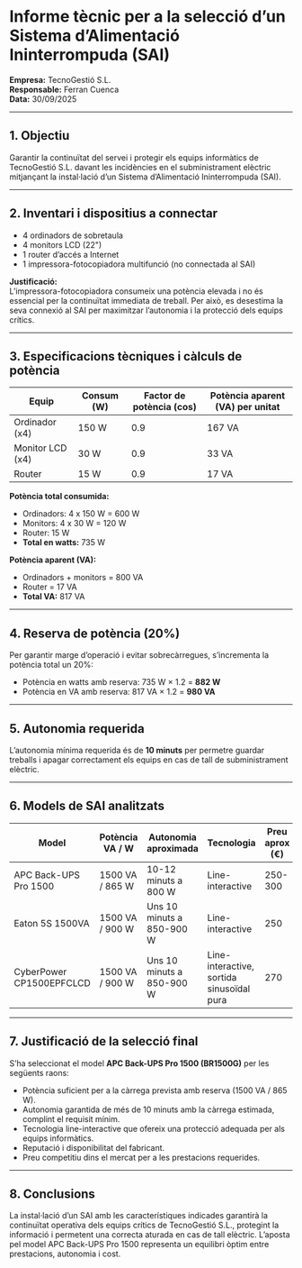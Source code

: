 # Informe tècnic per a la selecció d’un Sistema d’Alimentació Ininterrompuda (SAI)

**Empresa:** TecnoGestió S.L.  
**Responsable:** Ferran Cuenca  
**Data:** 30/09/2025

---

## 1. Objectiu

Garantir la continuïtat del servei i protegir els equips informàtics de TecnoGestió S.L. davant les incidències en el subministrament elèctric mitjançant la instal·lació d’un Sistema d’Alimentació Ininterrompuda (SAI).

---

## 2. Inventari i dispositius a connectar

- 4 ordinadors de sobretaula  
- 4 monitors LCD (22")  
- 1 router d’accés a Internet  
- 1 impressora-fotocopiadora multifunció (no connectada al SAI)  

**Justificació:**  
L’impressora-fotocopiadora consumeix una potència elevada i no és essencial per la continuïtat immediata de treball. Per això, es desestima la seva connexió al SAI per maximitzar l’autonomia i la protecció dels equips crítics.

---

## 3. Especificacions tècniques i càlculs de potència

| Equip            | Consum (W) | Factor de potència (cos) | Potència aparent (VA) per unitat |
|------------------|------------|--------------------------|----------------------------------|
| Ordinador (x4)   | 150 W      | 0.9                      | 167 VA                          |
| Monitor LCD (x4) | 30 W       | 0.9                      | 33 VA                           |
| Router           | 15 W       | 0.9                      | 17 VA                           |

**Potència total consumida:**  
- Ordinadors: 4 x 150 W = 600 W  
- Monitors: 4 x 30 W = 120 W  
- Router: 15 W  
- **Total en watts:** 735 W  

**Potència aparent (VA):**  
- Ordinadors + monitors = 800 VA  
- Router = 17 VA  
- **Total VA:** 817 VA  

---

## 4. Reserva de potència (20%)

Per garantir marge d’operació i evitar sobrecàrregues, s’incrementa la potència total un 20%:

- Potència en watts amb reserva: 735 W × 1.2 = **882 W**  
- Potència en VA amb reserva: 817 VA × 1.2 = **980 VA**

---

## 5. Autonomia requerida

L’autonomia mínima requerida és de **10 minuts** per permetre guardar treballs i apagar correctament els equips en cas de tall de subministrament elèctric.

---

## 6. Models de SAI analitzats

| Model                  | Potència VA / W | Autonomia aproximada           | Tecnologia       | Preu aprox (€) |
|------------------------|-----------------|-------------------------------|------------------|----------------|
| APC Back-UPS Pro 1500  | 1500 VA / 865 W | 10-12 minuts a 800 W           | Line-interactive | 250-300        |
| Eaton 5S 1500VA        | 1500 VA / 900 W | Uns 10 minuts a 850-900 W      | Line-interactive | 250            |
| CyberPower CP1500EPFCLCD | 1500 VA / 900 W | Uns 10 minuts a 850-900 W      | Line-interactive, sortida sinusoïdal pura | 270  |

---

## 7. Justificació de la selecció final

S’ha seleccionat el model **APC Back-UPS Pro 1500 (BR1500G)** per les següents raons:

- Potència suficient per a la càrrega prevista amb reserva (1500 VA / 865 W).  
- Autonomia garantida de més de 10 minuts amb la càrrega estimada, complint el requisit mínim.  
- Tecnologia line-interactive que ofereix una protecció adequada per als equips informàtics.  
- Reputació i disponibilitat del fabricant.  
- Preu competitiu dins el mercat per a les prestacions requerides.

---

## 8. Conclusions

La instal·lació d’un SAI amb les característiques indicades garantirà la continuïtat operativa dels equips crítics de TecnoGestió S.L., protegint la informació i permetent una correcta aturada en cas de tall elèctric. L’aposta pel model APC Back-UPS Pro 1500 representa un equilibri òptim entre prestacions, autonomia i cost.
